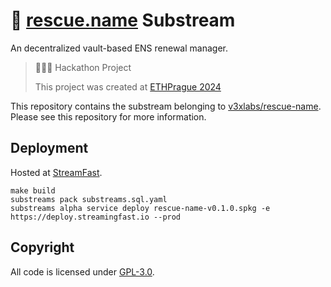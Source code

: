 # 🛟 [rescue.name](https://rescue.name) Substream

An decentralized vault-based ENS renewal manager.

> 👷🏽‍♀️ Hackathon Project
>
> This project was created at [ETHPrague 2024](https://ethprague.com)

This repository contains the substream belonging to [v3xlabs/rescue-name](https://github.com/v3xlabs/rescue-name). Please see this repository for more information.

## Deployment

Hosted at [StreamFast](https://srv.streamingfast.io/9e804b35/graphiql).

```
make build
substreams pack substreams.sql.yaml
substreams alpha service deploy rescue-name-v0.1.0.spkg -e https://deploy.streamingfast.io --prod
```

## Copyright

All code is licensed under [GPL-3.0](./LICENSE).
